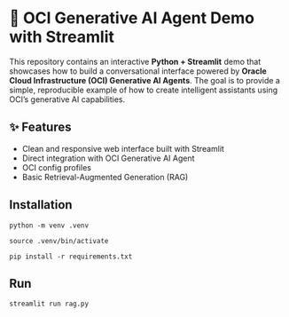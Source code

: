 # 🧠 OCI Generative AI Agent Demo with Streamlit

This repository contains an interactive **Python + Streamlit** demo that showcases how to build a conversational interface powered by **Oracle Cloud Infrastructure (OCI) Generative AI Agents**. The goal is to provide a simple, reproducible example of how to create intelligent assistants using OCI’s generative AI capabilities.

## ✨ Features

- Clean and responsive web interface built with Streamlit  
- Direct integration with OCI Generative AI Agent
- OCI config profiles  
- Basic Retrieval-Augmented Generation (RAG)

  
## Installation
```
python -m venv .venv

source .venv/bin/activate

pip install -r requirements.txt
```

## Run
```
streamlit run rag.py
```